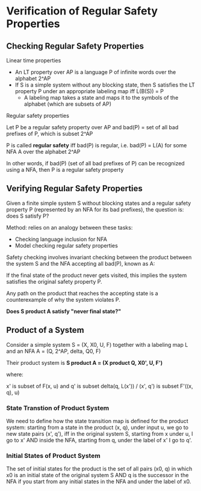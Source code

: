 # Verification of Regular Safety Properties

## Checking Regular Safety Properties

Linear time properties

- An LT property over AP is a language P of infinite words over the alphabet 2^AP
- If S is a simple system without any blocking state, then S satisfies the LT property P under an appropriate labeling map iff L(B(S)) = P
    - A labeling map takes a state and maps it to the symbols of the alphabet (which are subsets of AP)

Regular safety properties

Let P be a regular safety property over AP and bad(P) = set of all bad prefixes of P, which is subset 2^AP

P is called **regular safety** iff bad(P) is regular, i.e. bad(P) = L(A) for some NFA A over the alphabet 2^AP

In other words, if bad(P) (set of all bad prefixes of P) can be recognized using a NFA, then P is a regular safety property

## Verifying Regular Safety Properties

Given a finite simple system S without blocking states and a regular safety property P (represented by an NFA for its bad prefixes), the question is: does S satisfy P? 

Method: relies on an analogy between these tasks:

- Checking language inclusion for NFA
- Model checking regular safety properties

Safety checking involves invariant checking between the product between the system S and the NFA accepting all bad(P), known as A: 

If the final state of the product never gets visited, this implies the system satisfies the original safety property P.

Any path on the product that reaches the accepting state is a counterexample of why the system violates P.

**Does S product A satisfy "never final state?"**

## Product of a System

Consider a simple system S = (X, X0, U, F) together with a labeling map L and an NFA A = (Q, 2^AP, delta, Q0, F)

Their product system is **S product A = (X product Q, X0', U, F')**

where:

x' is subset of F(x, u) and q' is subset delta(q, L(x')) / (x', q') is subset F'((x, q), u)

### State Transtion of Product System

We need to define how the state transition map is defined for the product system: starting from a state in the product (x, q), under input u, we go to new state pairs (x', q'), iff in the original system S, starting from x under u, I go to x' AND inside the NFA, starting from q, under the label of x' I go to q'.

### Initial States of Product System

The set of initial states for the product is the set of all pairs (x0, q) in which x0 is an initial state of the original system S AND q is the successor in the NFA if you start from any initial states in the NFA and under the label of x0.
